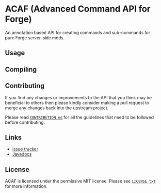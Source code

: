 # ACAF (Advanced Command API for Forge)

An annotation based API for creating commands and sub-commands for pure Forge server-side mods.

Usage
-----

Compiling
---------


Contributing
------------
If you find any changes or improvements to the API that you think may be beneficial to others then please kindly consider
making a pull request to merge any changes back into the upstream project.

Please read [`CONTRIBUTION.md`](https://github.com/danorris709/ACAF/blob/master/CONTRIBUTION.md) for all the guidelines that
need to be followed before contributing.

Links
-----
* [Issue tracker](https://github.com/danorris709/ACAF/issues/)
* [Javadocs](https://github.com/danorris709/ACAF/wiki/)

License
-------
ACAF is licensed under the permissive MIT license. Please see [`LICENSE.txt`](https://github.com/danorris709/ACAF/blob/master/LICENSE.txt) for more information.
